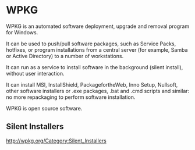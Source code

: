 # WPKG

WPKG is an automated software deployment, upgrade and removal program for Windows.

It can be used to push/pull software packages, such as Service Packs, hotfixes, or program installations from a central server (for example, Samba or Active Directory) to a number of workstations.

It can run as a service to install software in the background (silent install), without user interaction.

It can install MSI, InstallShield, PackagefortheWeb, Inno Setup, Nullsoft, other software installers or .exe packages, .bat and .cmd scripts and similar: no more repackaging to perform software installation.

WPKG is open source software.

## Silent Installers

http://wpkg.org/Category:Silent_Installers
